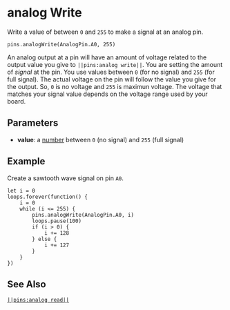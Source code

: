 # analog Write

Write a value of between `0` and `255` to make a signal at an analog pin.

```sig
pins.analogWrite(AnalogPin.A0, 255)
```

An analog output at a pin will have an amount of voltage related to the output value
you give to ``||pins:analog write||``. You are setting the amount of _signal_ at the pin.
You use values between `0` (for no signal) and `255` (for full signal). The actual voltage
on the pin will follow the value you give for the output. So, `0` is no voltage and `255`
is maximun voltage. The voltage that matches your signal value depends on the
voltage range used by your board.

## Parameters

*  **value**: a [number](types/number) between `0` (no signal) and `255` (full signal)


## Example

Create a sawtooth wave signal on pin `A0`.

```blocks
let i = 0
loops.forever(function() {
    i = 0
    while (i <= 255) {
        pins.analogWrite(AnalogPin.A0, i)
        loops.pause(100)
        if (i > 0) {
            i += 128
        } else {
            i += 127
        }
    }
})

```

## See Also

[``||pins:analog read||``](/reference/pins/analog-read)